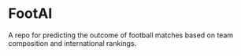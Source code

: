# FootAI

A repo for predicting the outcome of football matches based on team composition and international rankings.

